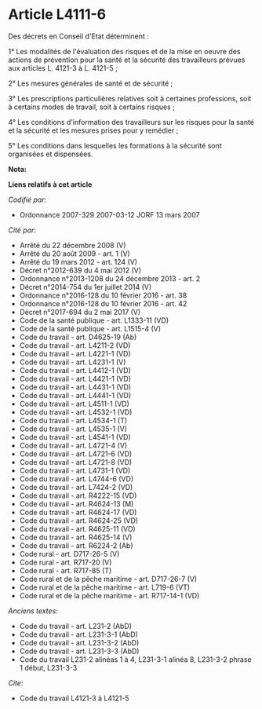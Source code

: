 # Article L4111-6

Des décrets en Conseil d'Etat déterminent :

1° Les modalités de l'évaluation des risques et de la mise en oeuvre des actions de prévention pour la santé et la sécurité
des travailleurs prévues aux articles L. 4121-3 à L. 4121-5 ;

2° Les mesures générales de santé et de sécurité ;

3° Les prescriptions particulières relatives soit à certaines professions, soit à certains modes de travail, soit à certains
risques ;

4° Les conditions d'information des travailleurs sur les risques pour la santé et la sécurité et les mesures prises pour y
remédier ;

5° Les conditions dans lesquelles les formations à la sécurité sont organisées et dispensées.

**Nota:**



**Liens relatifs à cet article**

_Codifié par_:

  - Ordonnance 2007-329 2007-03-12 JORF 13 mars 2007

_Cité par_:

  - Arrêté du 22 décembre 2008 (V)
  - Arrêté du 20 août 2009 - art. 1 (V)
  - Arrêté du 19 mars 2012 - art. 124 (V)
  - Décret n°2012-639 du 4 mai 2012 (V)
  - Ordonnance n°2013-1208 du 24 décembre 2013 - art. 2
  - Décret n°2014-754 du 1er juillet 2014 (V)
  - Ordonnance n°2016-128 du 10 février 2016 - art. 38
  - Ordonnance n°2016-128 du 10 février 2016 - art. 42
  - Décret n°2017-694 du 2 mai 2017 (V)
  - Code de la santé publique - art. L1333-11 (VD)
  - Code de la santé publique - art. L1515-4 (V)
  - Code du travail - art. D4625-19 (Ab)
  - Code du travail - art. L4211-2 (VD)
  - Code du travail - art. L4221-1 (VD)
  - Code du travail - art. L4231-1 (V)
  - Code du travail - art. L4412-1 (VD)
  - Code du travail - art. L4421-1 (VD)
  - Code du travail - art. L4431-1 (VD)
  - Code du travail - art. L4441-1 (VD)
  - Code du travail - art. L4511-1 (VD)
  - Code du travail - art. L4532-1 (VD)
  - Code du travail - art. L4534-1 (T)
  - Code du travail - art. L4535-1 (V)
  - Code du travail - art. L4541-1 (VD)
  - Code du travail - art. L4721-4 (V)
  - Code du travail - art. L4721-6 (VD)
  - Code du travail - art. L4721-8 (VD)
  - Code du travail - art. L4731-1 (VD)
  - Code du travail - art. L4744-6 (VD)
  - Code du travail - art. L7424-2 (VD)
  - Code du travail - art. R4222-15 (VD)
  - Code du travail - art. R4624-13 (M)
  - Code du travail - art. R4624-17 (VD)
  - Code du travail - art. R4624-25 (VD)
  - Code du travail - art. R4625-11 (VD)
  - Code du travail - art. R4625-14 (V)
  - Code du travail - art. R6224-2 (Ab)
  - Code rural - art. D717-26-5 (V)
  - Code rural - art. R717-20 (V)
  - Code rural - art. R717-85 (T)
  - Code rural et de la pêche maritime - art. D717-26-7 (V)
  - Code rural et de la pêche maritime - art. L719-6 (VT)
  - Code rural et de la pêche maritime - art. R717-14-1 (VD)

_Anciens textes_:

  - Code du travail - art. L231-2 (AbD)
  - Code du travail - art. L231-3-1 (AbD)
  - Code du travail - art. L231-3-2 (AbD)
  - Code du travail - art. L231-3-3 (AbD)
  - Code du travail L231-2 alinéas 1 à 4, L231-3-1 alinéa 8, L231-3-2 phrase 1 début, L231-3-3

_Cite_:

  - Code du travail L4121-3 à L4121-5
